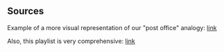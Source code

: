 ## Sources

Example of a more visual representation of our "post office" analogy: [link](https://thinkrx.io/rxjs/mergeMap-vs-exhaustMap-vs-switchMap-vs-concatMap/)

Also, this playlist is very comprehensive: [link](https://www.youtube.com/watch?v=4laSr0wjAvw&list=PLvLBrJpVwC7oDMei6JYcySgH1hMBZti_a&index=18) 
